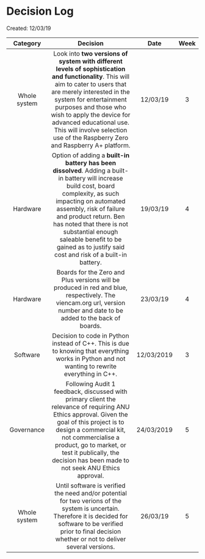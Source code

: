  # Decision Log
 Created: 12/03/19

| Category        | Decision           | Date  |  Week |
| :-------------: |:-------------:| :-----:| :-----:|
| Whole system      |Look into **two versions of system with different levels of sophistication and functionality**. This will aim to cater to users that are merely interested in the system for entertainment purposes and those who wish to apply the device for advanced educational use. This will involve selection use of the Raspberry Zero and Raspberry A+ platform.  | 12/03/19 | 3 |
|Hardware| Option of adding a **built-in battery has been dissolved**. Adding a built-in battery will increase build cost, board complexity, as such impacting on automated assembly, risk of failure and product return. Ben has noted that there is not substantial enough saleable benefit to be gained as to justify said cost and risk of a built-in battery.|19/03/19|4|
|Hardware|Boards for the Zero and Plus versions will be produced in red and blue, respectively. The viencam.org url, version number and date to be added to the back of boards.|23/03/19|4|
|Software|Decision to code in Python instead of C++. This is due to knowing that everything works in Python and not wanting to rewrite everything in C++.|12/03/2019|3|
|Governance|Following Audit 1 feedback, discussed with primary client the relevance of requiring ANU Ethics approval. Given the goal of this project is to design a commercial kit, not commercialise a product, go to market, or test it publically, the decision has been made to not seek ANU Ethics approval. |24/03/2019|5|
|Whole system|Until software is verified the need and/or potential for two verions of the system is uncertain. Therefore it is decided for software to be verified prior to final decision whether or not to deliver several versions.|26/03/19|5|
